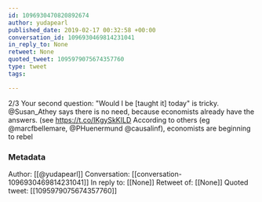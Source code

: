 ```yaml
---
id: 1096930470820892674
author: yudapearl
published_date: 2019-02-17 00:32:58 +00:00
conversation_id: 1096930469814231041
in_reply_to: None
retweet: None
quoted_tweet: 1095979075674357760
type: tweet
tags:

---
```


2/3
Your second question: "Would I be [taught it] today" is tricky. @Susan_Athey says there is no need, because economists already have the answers. (see https://t.co/IKgySkKILD 
According to others (eg @marcfbellemare, @PHuenermund @causalinf), economists are beginning to rebel

### Metadata

Author: [[@yudapearl]]
Conversation: [[conversation-1096930469814231041]]
In reply to: [[None]]
Retweet of: [[None]]
Quoted tweet: [[1095979075674357760]]
